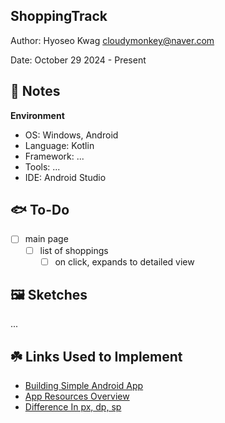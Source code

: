 ShoppingTrack
------------

Author: Hyoseo Kwag [cloudymonkey@naver.com](mailto:cloudymonkey@naver.com)

Date: October 29 2024 - Present


## :rotating_light: Notes

**Environment**
* OS: Windows, Android
* Language: Kotlin
* Framework: ...
* Tools: ...
* IDE: Android Studio


## :fish: To-Do
- [ ] main page
    - [ ] list of shoppings
      - [ ] on click, expands to detailed view

## :framed_picture: Sketches
...

## :shamrock: Links Used to Implement
* [Building Simple Android App](https://www.youtube.com/watch?v=fs2YAdO63UQ)
* [App Resources Overview](https://developer.android.com/guide/topics/resources/providing-resources)
* [Difference In px, dp, sp](https://stackoverflow.com/questions/2025282/what-is-the-difference-between-px-dip-dp-and-sp)